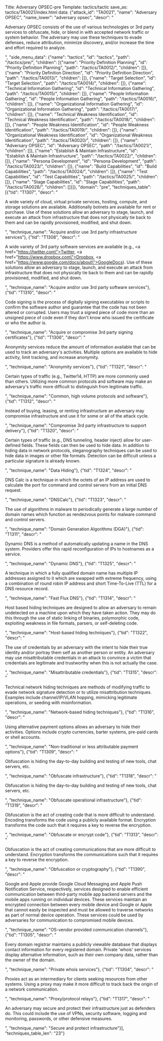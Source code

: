 Title: Adversary OPSEC-pre
Template: tactics/tactic
save_as: tactics/TA0021/index.html
data: {"attack_id": "TA0021", "name": "Adversary OPSEC", "name_lower": "adversary opsec", "descr": "<p>Adversary OPSEC consists of the use of various technologies or 3rd party services to obfuscate, hide, or blend in with accepted network traffic or system behavior.  The adversary may use these techniques to evade defenses, reduce attribution, minimize discovery, and/or increase the time and effort required to analyze.</p>", "side_menu_data": {"name": "tactics", "id": "tactics", "path": "/tactics/pre/", "children": [{"name": "Priority Definition Planning", "id": "Priority Definition Planning", "path": "/tactics/TA0012/", "children": []}, {"name": "Priority Definition Direction", "id": "Priority Definition Direction", "path": "/tactics/TA0013/", "children": []}, {"name": "Target Selection", "id": "Target Selection", "path": "/tactics/TA0014/", "children": []}, {"name": "Technical Information Gathering", "id": "Technical Information Gathering", "path": "/tactics/TA0015/", "children": []}, {"name": "People Information Gathering", "id": "People Information Gathering", "path": "/tactics/TA0016/", "children": []}, {"name": "Organizational Information Gathering", "id": "Organizational Information Gathering", "path": "/tactics/TA0017/", "children": []}, {"name": "Technical Weakness Identification", "id": "Technical Weakness Identification", "path": "/tactics/TA0018/", "children": []}, {"name": "People Weakness Identification", "id": "People Weakness Identification", "path": "/tactics/TA0019/", "children": []}, {"name": "Organizational Weakness Identification", "id": "Organizational Weakness Identification", "path": "/tactics/TA0020/", "children": []}, {"name": "Adversary OPSEC", "id": "Adversary OPSEC", "path": "/tactics/TA0021/", "children": []}, {"name": "Establish & Maintain Infrastructure", "id": "Establish & Maintain Infrastructure", "path": "/tactics/TA0022/", "children": []}, {"name": "Persona Development", "id": "Persona Development", "path": "/tactics/TA0023/", "children": []}, {"name": "Build Capabilities", "id": "Build Capabilities", "path": "/tactics/TA0024/", "children": []}, {"name": "Test Capabilities", "id": "Test Capabilities", "path": "/tactics/TA0025/", "children": []}, {"name": "Stage Capabilities", "id": "Stage Capabilities", "path": "/tactics/TA0026/", "children": []}]}, "domain": "pre", "techniques_table": [{"tid": "T1307", "descr": "<p>A wide variety of cloud, virtual private services, hosting, compute, and storage solutions are available. Additionally botnets are available for rent or purchase. Use of these solutions allow an adversary to stage, launch, and execute an attack from infrastructure that does not physically tie back to them and can be rapidly provisioned, modified, and shut down. </p>", "technique_name": "Acquire and/or use 3rd party infrastructure services"}, {"tid": "T1308", "descr": "<p>A wide variety of 3rd party software services  are available (e.g., <a href=\"https://twitter.com\">Twitter</a>, <a href=\"https://www.dropbox.com\">Dropbox</a>, <a href=\"https://www.google.com/docs/about\">GoogleDocs</a>). Use of these solutions allow an adversary to stage, launch, and execute an attack from infrastructure that does not physically tie back to them and can be rapidly provisioned, modified, and shut down.  </p>", "technique_name": "Acquire and/or use 3rd party software services"}, {"tid": "T1310", "descr": "<p>Code signing is the process of digitally signing executables or scripts to confirm the software author and guarantee that the code has not been altered or corrupted. Users may trust a signed piece of code more than an unsigned piece of code even if they don't know who issued the certificate or who the author is. </p>", "technique_name": "Acquire or compromise 3rd party signing certificates"}, {"tid": "T1306", "descr": "<p>Anonymity services reduce the amount of information available that can be used to track an adversary's activities.  Multiple options are available to hide activity, limit tracking, and increase anonymity.  </p>", "technique_name": "Anonymity services"}, {"tid": "T1321", "descr": "<p>Certain types of traffic (e.g., Twitter14, HTTP) are more commonly used than others. Utilizing more common protocols and software may make an adversary's traffic more difficult to distinguish from legitimate traffic. </p>", "technique_name": "Common, high volume protocols and software"}, {"tid": "T1312", "descr": "<p>Instead of buying, leasing, or renting infrastructure an adversary may compromise infrastructure and use it for some or all of the attack cycle.  </p>", "technique_name": "Compromise 3rd party infrastructure to support delivery"}, {"tid": "T1320", "descr": "<p>Certain types of traffic (e.g., DNS tunneling, header inject) allow for user-defined fields. These fields can then be used to hide data. In addition to hiding data in network protocols, steganography techniques can be used to hide data in images or other file formats. Detection can be difficult unless a particular signature is already known.   </p>", "technique_name": "Data Hiding"}, {"tid": "T1324", "descr": "<p>DNS Calc is a technique in which the octets of an IP address are used to calculate the port  for command and control servers from an initial DNS request.   </p>", "technique_name": "DNSCalc"}, {"tid": "T1323", "descr": "<p>The use of algorithms in malware to periodically generate a large number of domain names which function as rendezvous points for malware command and control servers.  </p>", "technique_name": "Domain Generation Algorithms (DGA)"}, {"tid": "T1311", "descr": "<p>Dynamic DNS is a method of automatically updating a name in the DNS system. Providers offer this rapid reconfiguration of IPs to hostnames as a service. </p>", "technique_name": "Dynamic DNS"}, {"tid": "T1325", "descr": "<p>A technique in which a fully qualified domain name has multiple IP addresses assigned to it which are swapped with extreme frequency, using a combination of round robin IP address and short Time-To-Live (TTL) for a DNS resource record.    </p>", "technique_name": "Fast Flux DNS"}, {"tid": "T1314", "descr": "<p>Host based hiding techniques are designed to allow an adversary to remain undetected on a machine upon which they have taken action. They may do this through the use of  static linking of binaries, polymorphic code, exploiting weakness in file formats, parsers, or self-deleting code. </p>", "technique_name": "Host-based hiding techniques"}, {"tid": "T1322", "descr": "<p>The use of credentials by an adversary with the intent to hide their true identity and/or portray them self as another person or entity.  An adversary may use misattributable credentials in an attack to convince a victim that credentials are legitimate and trustworthy when this is not actually the case. </p>", "technique_name": "Misattributable credentials"}, {"tid": "T1315", "descr": "<p>Technical network hiding techniques are methods of modifying traffic to evade network signature detection or to utilize misattribution techniques. Examples include channel/IP/VLAN hopping, mimicking legitimate operations, or seeding with misinformation. </p>", "technique_name": "Network-based hiding techniques"}, {"tid": "T1316", "descr": "<p>Using alternative payment options allows an adversary to hide their activities. Options include crypto currencies, barter systems, pre-paid cards or shell accounts. </p>", "technique_name": "Non-traditional or less attributable payment options"}, {"tid": "T1309", "descr": "<p>Obfuscation is hiding the day-to-day building and testing of new tools, chat servers, etc. </p>", "technique_name": "Obfuscate infrastructure"}, {"tid": "T1318", "descr": "<p>Obfuscation is hiding the day-to-day building and testing of new tools, chat servers, etc. </p>", "technique_name": "Obfuscate operational infrastructure"}, {"tid": "T1319", "descr": "<p>Obfuscation is the act of creating code that is more difficult to understand. Encoding transforms the code using a publicly available format. Encryption transforms the code such that it requires a key to reverse the encryption. </p>", "technique_name": "Obfuscate or encrypt code"}, {"tid": "T1313", "descr": "<p>Obfuscation is the act of creating communications that are more difficult to understand.  Encryption transforms the communications such that it requires a key to reverse the encryption. </p>", "technique_name": "Obfuscation or cryptography"}, {"tid": "T1390", "descr": "<p>Google and Apple provide Google Cloud Messaging and Apple Push Notification Service, respectively, services designed to enable efficient communication between third-party mobile app backend servers and the mobile apps running on individual devices. These services maintain an encrypted connection between every mobile device and Google or Apple that cannot easily be inspected and must be allowed to traverse networks as part of normal device operation. These services could be used by adversaries for communication to compromised mobile devices.  </p>", "technique_name": "OS-vendor provided communication channels"}, {"tid": "T1305", "descr": "<p>Every domain registrar maintains a publicly viewable database that displays contact information for every registered domain. Private 'whois' services display alternative information, such as their own company data, rather than the owner of the domain. </p>", "technique_name": "Private whois services"}, {"tid": "T1304", "descr": "<p>Proxies act as an intermediary for clients seeking resources from other systems. Using a proxy may make it more difficult to track back the origin of a network communication. </p>", "technique_name": "Proxy/protocol relays"}, {"tid": "T1317", "descr": "<p>An adversary may secure and protect their infrastructure just as defenders do. This could include the use of VPNs, security software, logging and monitoring, passwords, or other defensive measures. </p>", "technique_name": "Secure and protect infrastructure"}], "techniques_table_len": "23"}